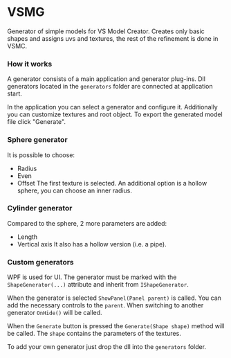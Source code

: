 # VSMG
Generator of simple models for VS Model Creator. Creates only basic shapes and assigns uvs and textures, the rest of the refinement is done in VSMC.

### How it works
A generator consists of a main application and generator plug-ins. Dll generators located in the `generators` folder are connected at application start.

In the application you can select a generator and configure it. Additionally you can customize textures and root object. To export the generated model file click "Generate".

### Sphere generator
It is possible to choose:
- Radius
- Even
- Offset
The first texture is selected.
An additional option is a hollow sphere, you can choose an inner radius.

### Cylinder generator
Compared to the sphere, 2 more parameters are added:
- Length
- Vertical axis
It also has a hollow version (i.e. a pipe).

### Custom generators
WPF is used for UI. The generator must be marked with the `ShapeGenerator(...)` attribute and inherit from `IShapeGenerator`.

When the generator is selected `ShowPanel(Panel parent)` is called. You can add the necessary controls to the `parent`. When switching to another generator `OnHide()` will be called.

When the `Generate` button is pressed the `Generate(Shape shape)` method will be called. The `shape` contains the parameters of the textures.

To add your own generator just drop the dll into the `generators` folder.
